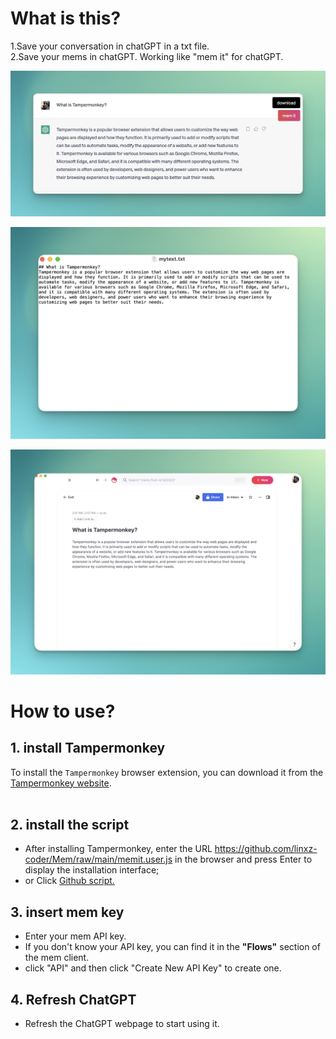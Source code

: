 # What is this?
1.Save your conversation in chatGPT in a txt file.  
2.Save your mems in chatGPT. Working like "mem it" for chatGPT.  

![chatGPT](https://raw.githubusercontent.com/linxz-coder/img-folder/main/memitforGPT.png)

![txt](https://raw.githubusercontent.com/linxz-coder/img-folder/main/txt.png)

![memit](https://raw.githubusercontent.com/linxz-coder/img-folder/main/mem%20it.png)

# How to use?

## **1. install Tampermonkey**  
To install the <code>Tampermonkey</code> browser extension, you can download it from the <a href="https://www.tampermonkey.net/" rel="nofollow">Tampermonkey website</a>.
<br><br>

## **2. install the script**
- After installing Tampermonkey, enter the URL https://github.com/linxz-coder/Mem/raw/main/memit.user.js in the browser and press Enter to display the installation interface;      
- or Click <a href="https://github.com/linxz-coder/Mem/raw/main/memit.user.js">Github script.</a>

## **3. insert mem key**
- Enter your mem API key.
- If you don't know your API key, you can find it in the **"Flows"** section of the mem client.
- click "API" and then click "Create New API Key" to create one.

## **4. Refresh ChatGPT**
- Refresh the ChatGPT webpage to start using it.